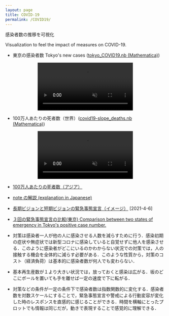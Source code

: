 ```yaml
---
layout: page
title: COVID-19
permalink: /COVID19/
---
```


感染者数の推移を可視化

Visualization to feel the impact of measures on COVID-19.

- 東京の感染者数 Tokyo's new cases ([tokyo_COVID19.nb (Mathematica)](/assets/misc/tokyo_COVID19.nb))

<center>
<video muted autoplay controls>
    <source src="/assets/movie/Tokyo_new_cases.mp4" type="video/mp4">
</video>
</center>

- 100万人あたりの死者数（世界）([covid19-slope_deaths.nb (Mathematica)](/assets/misc/covid19-slope_deaths.nb))
<center>
<video muted autoplay controls>
    <source src="/assets/movie/world_death_per_M.mp4" type="video/mp4">
</video>
</center>


- [100万人あたりの死者数（アジア）](/assets/movie/asia_death_per_M.mp4)

- [note の解説 (explanation in Japanese)](https://note.com/ryseto/n/n432fcc37c992)


- [長期ビジョンと短期ビジョンの緊急事態宣言（イメージ）](/assets/img/zerocovid3.jpg) [2021-4-6]

- [３回の緊急事態宣言の比較(東京) Comparison between two states of emergency in Tokyo's positive case number.](/assets/movie/tokyo.gif)

- 対策は感染者一人が他の人に感染させる人数を減らすために行う．感染初期の症状や無症状では新型コロナに感染していると自覚せずに他人を感染させる．このように感染者がどこにいるのかわからない状況での対策では，人の接触する機会を全体的に減らす必要がある．このような性質から，対策のコスト（経済負荷）は基本的に感染者数が何人でも変わらない．

- 基本再生産数が１より大きい状況では，放っておくと感染は広がる．坂のどこにボールを置いても手を離せば一定の速度で下に転がる．


- 対策などの条件が一定の条件下で感染者数は指数関数的に変化する．感染者数を対数スケールにすることで，緊急事態宣言や警戒による行動変容が変化した時のレスポンスを直感的に感じることができる．時間を横軸にとったプロットでも情報は同じだが，動きで表現することで感覚的に理解できる．

